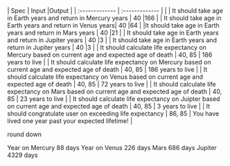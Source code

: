 | Spec           | Input          |Output       |
| :------------- | :------------- |             |
| It should take age in Earth years and return in Mercury years | 40  |166 |
| It should take age in Earth years and return in Venus years| 40       |64   |
|It should take age in Earth years and return in Mars years | 40  |21   |
| It should take age in Earth years and return in Jupiter years  | 40      |3  |
| It should take age in Earth years and return in Jupiter years  | 40      |3  |
| It should calculate life expectancy on Mercury based on current age and expected age of death  | 40, 85    | 186 years to live  |
| It should calculate life expectancy on Mercury based on current age and expected age of death  | 40, 85    | 186 years to live  |
| It should calculate life expectancy on Venus based on current age and expected age of death  | 40, 85    | 72 years to live  |
| It should calculate life expectancy on Mars based on current age and expected age of death  | 40, 85    | 23 years to live  |
| It should calculate life expectancy on Juipter based on current age and expected age of death  | 40, 85    | 3 years to live  |
| It should congratulate user on exceeding life expectancy | 86, 85    | You have lived one year past your expected lifetime!  |


round down

Year on Mercury 88 days
Year on Venus 226 days
Mars 686 days
Jupiter 4329 days
